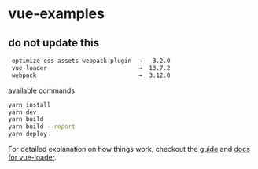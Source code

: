 # vue-examples

## do not update this

```bash
 optimize-css-assets-webpack-plugin  →   3.2.0
 vue-loader                          →  13.7.2
 webpack                             →  3.12.0
```

available commands

``` bash
yarn install
yarn dev
yarn build
yarn build --report
yarn deploy
```

For detailed explanation on how things work, checkout the [guide](http://vuejs-templates.github.io/webpack/) and [docs for vue-loader](http://vuejs.github.io/vue-loader).
